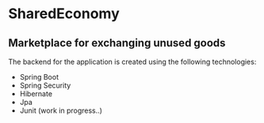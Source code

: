 # SharedEconomy
## Marketplace for exchanging unused goods 
The backend for the application is created using the following technologies:
- Spring Boot
- Spring Security
- Hibernate
- Jpa
- Junit (work in progress..)
